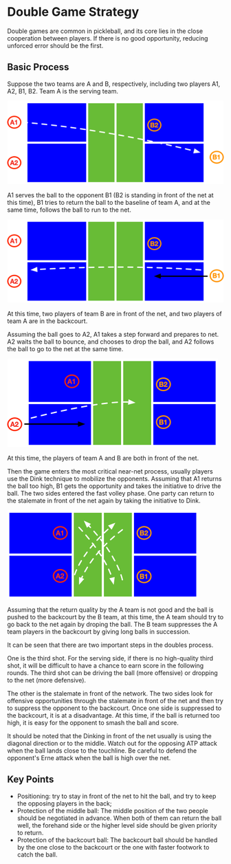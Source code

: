 # Double Game Strategy

Double games are common in pickleball, and its core lies in the close cooperation between players. If there is no good opportunity, reducing unforced error should be the first.

## Basic Process

Suppose the two teams are A and B, respectively, including two players A1, A2, B1, B2. Team A is the serving team.

![Double Serve](_images/double-serve.png)

A1 serves the ball to the opponent B1 (B2 is standing in front of the net at this time), B1 tries to return the ball to the baseline of team A, and at the same time, follows the ball to run to the net.

![Double Receive](_images/double-receive.png)

At this time, two players of team B are in front of the net, and two players of team A are in the backcourt.

Assuming the ball goes to A2, A1 takes a step forward and prepares to net. A2 waits the ball to bounce, and chooses to drop the ball, and A2 follows the ball to go to the net at the same time.

![Double Drop](_images/double-drop.png)

At this time, the players of team A and B are both in front of the net.

Then the game enters the most critical near-net process, usually players use the Dink technique to mobilize the opponents. Assuming that A1 returns the ball too high, B1 gets the opportunity and takes the initiative to drive the ball. The two sides entered the fast volley phase. One party can return to the stalemate in front of the net again by taking the initiative to Dink.

![Double Dink](_images/double-dink.png)

Assuming that the return quality by the A team is not good and the ball is pushed to the backcourt by the B team, at this time, the A team should try to go back to the net again by droping the ball. The B team suppresses the A team players in the backcourt by giving long balls in succession.

It can be seen that there are two important steps in the doubles process.

One is the third shot. For the serving side, if there is no high-quality third shot, it will be difficult to have a chance to earn score in the following rounds. The third shot can be driving the ball (more offensive) or dropping to the net (more defensive).

The other is the stalemate in front of the network. The two sides look for offensive opportunities through the stalemate in front of the net and then try to suppress the opponent to the backcourt. Once one side is suppressed to the backcourt, it is at a disadvantage. At this time, if the ball is returned too high, it is easy for the opponent to smash the ball and score.

It should be noted that the Dinking in front of the net usually is using the diagonal direction or to the middle. Watch out for the opposing ATP attack when the ball lands close to the touchline. Be careful to defend the opponent's Erne attack when the ball is high over the net.

## Key Points

* Positioning: try to stay in front of the net to hit the ball, and try to keep the opposing players in the back;
* Protection of the middle ball: The middle position of the two people should be negotiated in advance. When both of them can return the ball well, the forehand side or the higher level side should be given priority to return.
* Protection of the backcourt ball: The backcourt ball should be handled by the one close to the backcourt or the one with faster footwork to catch the ball.
